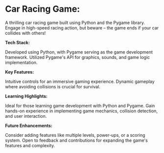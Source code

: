 # Car Racing Game:

A thrilling car racing game built using Python and the Pygame library.
Engage in high-speed racing action, but beware – the game ends if your car collides with others!

**Tech Stack:**

Developed using Python, with Pygame serving as the game development framework.
Utilized Pygame's API for graphics, sounds, and game logic implementation.

**Key Features:**

Intuitive controls for an immersive gaming experience.
Dynamic gameplay where avoiding collisions is crucial for survival.

**Learning Highlights:**

Ideal for those learning game development with Python and Pygame.
Gain hands-on experience in implementing game mechanics, collision detection, and user interaction.

**Future Enhancements:**

Consider adding features like multiple levels, power-ups, or a scoring system.
Open to feedback and contributions for expanding the game's features and complexity.
